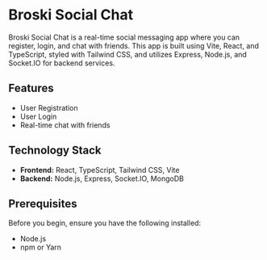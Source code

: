 # Broski Social Chat

Broski Social Chat is a real-time social messaging app where you can register, login, and chat with friends. This app is built using Vite, React, and TypeScript, styled with Tailwind CSS, and utilizes Express, Node.js, and Socket.IO for backend services.

## Features

- User Registration
- User Login
- Real-time chat with friends

## Technology Stack

- **Frontend:** React, TypeScript, Tailwind CSS, Vite
- **Backend:** Node.js, Express, Socket.IO, MongoDB

## Prerequisites

Before you begin, ensure you have the following installed:
- Node.js
- npm or Yarn

